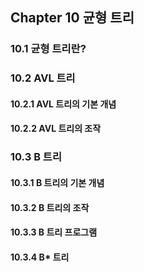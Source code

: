 ## Chapter 10 균형 트리

### 10.1 균형 트리란?


### 10.2 AVL 트리
#### 10.2.1 AVL 트리의 기본 개념


#### 10.2.2 AVL 트리의 조작



### 10.3 B 트리
#### 10.3.1 B 트리의 기본 개념 


#### 10.3.2 B 트리의 조작



#### 10.3.3 B 트리 프로그램



#### 10.3.4 B* 트리


